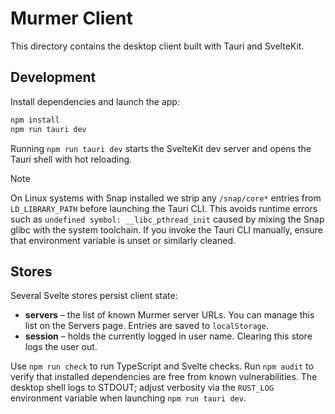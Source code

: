# Murmer Client

This directory contains the desktop client built with Tauri and SvelteKit.

## Development

Install dependencies and launch the app:

```bash
npm install
npm run tauri dev
```

Running `npm run tauri dev` starts the SvelteKit dev server and opens the Tauri shell with hot reloading.

> [!NOTE]
> On Linux systems with Snap installed we strip any `/snap/core*` entries from
> `LD_LIBRARY_PATH` before launching the Tauri CLI. This avoids runtime errors
> such as `undefined symbol: __libc_pthread_init` caused by mixing the Snap
> glibc with the system toolchain. If you invoke the Tauri CLI manually, ensure
> that environment variable is unset or similarly cleaned.

## Stores

Several Svelte stores persist client state:

- **servers** – the list of known Murmer server URLs. You can manage this list on the Servers page. Entries are saved to `localStorage`.
- **session** – holds the currently logged in user name. Clearing this store logs the user out.

Use `npm run check` to run TypeScript and Svelte checks. Run `npm audit` to verify that installed dependencies are free from
known vulnerabilities. The desktop shell logs to STDOUT; adjust verbosity via the `RUST_LOG` environment variable when launching
`npm run tauri dev`.
